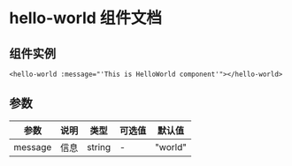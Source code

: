 # hello-world 组件文档

## 组件实例

<hello-world :message="'This is HelloWorld component'"></hello-world>

```vue
<hello-world :message="'This is HelloWorld component'"></hello-world>
```

## 参数

| 参数    | 说明 | 类型   | 可选值 | 默认值  |
| ------- | ---- | ------ | ------ | ------- |
| message | 信息 | string | -      | "world" |
